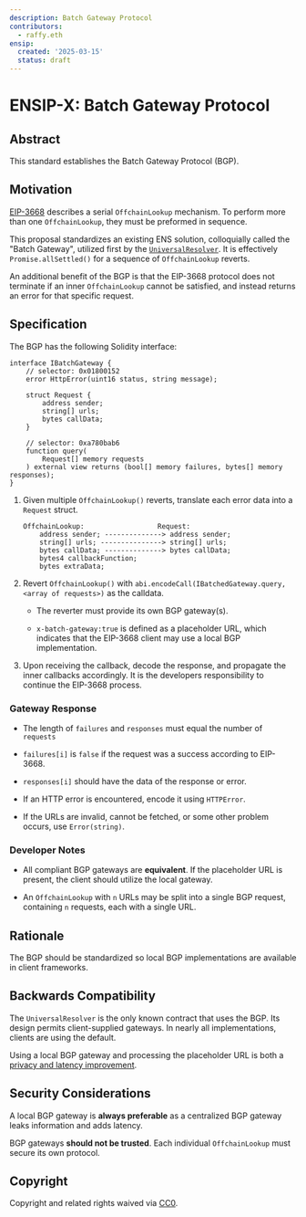 ```yaml
---
description: Batch Gateway Protocol
contributors:
  - raffy.eth
ensip:
  created: '2025-03-15'
  status: draft
---
```


# ENSIP-X: Batch Gateway Protocol

## Abstract

This standard establishes the Batch Gateway Protocol (BGP).

## Motivation

[EIP-3668](https://eips.ethereum.org/EIPS/eip-3668) describes a serial `OffchainLookup` mechanism.  To perform more than one `OffchainLookup`, they must be preformed in sequence.

This proposal standardizes an existing ENS solution, colloquially called the "Batch Gateway", utilized first by the [`UniversalResolver`](https://etherscan.io/address/0xce01f8eee7E479C928F8919abD53E553a36CeF67#code).  It is effectively `Promise.allSettled()` for a sequence of `OffchainLookup` reverts.

An additional benefit of the BGP is that the EIP-3668 protocol does not terminate if an inner `OffchainLookup` cannot be satisfied, and instead returns an error for that specific request.

## Specification

The BGP has the following Solidity interface:

```solidity
interface IBatchGateway {
	// selector: 0x01800152
    error HttpError(uint16 status, string message);

    struct Request {
        address sender;
        string[] urls;
        bytes callData;
    }

	// selector: 0xa780bab6
    function query(
        Request[] memory requests
    ) external view returns (bool[] memory failures, bytes[] memory responses);
}
```

1. Given multiple `OffchainLookup()` reverts, translate each error data into a `Request` struct.

	```
	OffchainLookup:                  Request:
	    address sender; --------------> address sender;
	    string[] urls; ---------------> string[] urls;
	    bytes callData; --------------> bytes callData;
	    bytes4 callbackFunction;
	    bytes extraData;
	```

1. Revert `OffchainLookup()` with `abi.encodeCall(IBatchedGateway.query, <array of requests>)` as the calldata.

	* The reverter must provide its own BGP gateway(s).

	* `x-batch-gateway:true` is defined as a placeholder URL, which indicates that the EIP-3668 client may use a local BGP implementation.

1. Upon receiving the callback, decode the response, and propagate the inner callbacks accordingly.  It is the developers responsibility to continue the EIP-3668 process.

### Gateway Response

* The length of `failures` and `responses` must equal the number of `requests`

* `failures[i]` is `false` if the request was a success according to EIP-3668.

* `responses[i]` should have the data of the response or error.

* If an HTTP error is encountered, encode it using `HTTPError`.

* If the URLs are invalid, cannot be fetched, or some other problem occurs, use `Error(string)`.

### Developer Notes

* All compliant BGP gateways are **equivalent**.  If the placeholder URL is present, the client should utilize the local gateway.

* An `OffchainLookup` with `n` URLs may be split into a single BGP request, containing `n` requests, each with a single URL.

## Rationale

The BGP should be standardized so local BGP implementations are available in client frameworks.

## Backwards Compatibility

The `UniversalResolver` is the only known contract that uses the BGP.  Its design permits client-supplied gateways.  In nearly all implementations, clients are using the default.

Using a local BGP gateway and processing the placeholder URL is both a [privacy and latency improvement](#security-considerations).

## Security Considerations

A local BGP gateway is **always preferable** as a centralized BGP gateway leaks information and adds latency.

BGP gateways **should not be trusted**.  Each individual `OffchainLookup` must secure its own protocol.

## Copyright

<!-- Just leave this how it is -->
Copyright and related rights waived via [CC0](https://creativecommons.org/publicdomain/zero/1.0/).
